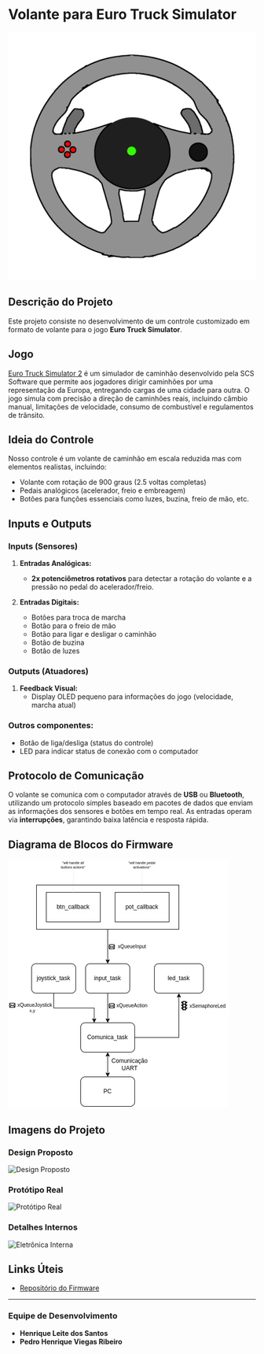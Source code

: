 # Volante para Euro Truck Simulator

![Protótipo do Volante](volante.png)

## Descrição do Projeto

Este projeto consiste no desenvolvimento de um controle customizado em formato de volante para o jogo **Euro Truck Simulator**.

## Jogo

[Euro Truck Simulator 2](https://eurotrucksimulator2.com/) é um simulador de caminhão desenvolvido pela SCS Software que permite aos jogadores dirigir caminhões por uma representação da Europa, entregando cargas de uma cidade para outra. O jogo simula com precisão a direção de caminhões reais, incluindo câmbio manual, limitações de velocidade, consumo de combustível e regulamentos de trânsito.

## Ideia do Controle

Nosso controle é um volante de caminhão em escala reduzida mas com elementos realistas, incluindo:

- Volante com rotação de 900 graus (2.5 voltas completas)
- Pedais analógicos (acelerador, freio e embreagem)
- Botões para funções essenciais como luzes, buzina, freio de mão, etc.

## Inputs e Outputs

### Inputs (Sensores)

1. **Entradas Analógicas:**
   - **2x potenciômetros rotativos** para detectar a rotação do volante e a pressão no pedal do acelerador/freio.

2. **Entradas Digitais:**
   - Botões para troca de marcha
   - Botão para o freio de mão
   - Botão para ligar e desligar o caminhão
   - Botão de buzina
   - Botão de luzes

### Outputs (Atuadores)

1. **Feedback Visual:**
   - Display OLED pequeno para informações do jogo (velocidade, marcha atual)


### Outros componentes:
   - Botão de liga/desliga (status do controle)
   - LED para indicar status de conexão com o computador

## Protocolo de Comunicação

O volante se comunica com o computador através de **USB** ou **Bluetooth**, utilizando um protocolo simples baseado em pacotes de dados que enviam as informações dos sensores e botões em tempo real. As entradas operam via **interrupções**, garantindo baixa latência e resposta rápida.

## Diagrama de Blocos do Firmware
![Diagrama de estoques e fluxus](volante.drawio.png)


## Imagens do Projeto

### Design Proposto
![Design Proposto](https://via.placeholder.com/800x600)

### Protótipo Real
![Protótipo Real](https://via.placeholder.com/800x600)

### Detalhes Internos
![Eletrônica Interna](https://via.placeholder.com/800x600)

## Links Úteis

- [Repositório do Firmware](https://google.com)


---
### Equipe de Desenvolvimento
- **Henrique Leite dos Santos**
- **Pedro Henrique Viegas Ribeiro**